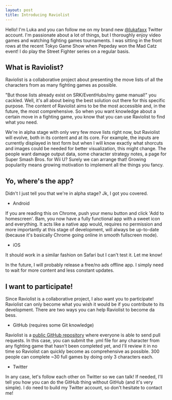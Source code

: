 ```yaml
---
layout: post
title: Introducing Raviolist
---
```


Hello! I'm Luka and you can follow me on my brand new [@lukafaxx](https://twitter.com/lukafaxx) Twitter account. I'm passionate about a lot of things, but I thoroughly enjoy video games and watching fighting games tournaments. I was sitting in the front rows at the recent Tokyo Game Show when Pepeday won the Mad Catz event! I do play the Street Fighter series on a regular basis.

## What is Raviolist?

Raviolist is a collaborative project about presenting the move lists of all the characters from as many fighting games as possible.

"But those lists already exist on SRK/EventHubs/my game manual!" you cackled. Well, it's all about being the best solution out there for this specific purpose. The content of Raviolist aims to be the most accessible and, in the future, the most comprehensive. So when you want knowledge about a certain move in a fighting game, you know that you can use Raviolist to find what you need.

We're in alpha stage with only very few move lists right now, but Raviolist will evolve, both in its content and at its core. For example, the inputs are currently displayed in text form but when I will know exactly what shorcuts and images could be needed for better visualization, this might change. The people want damage output data, some character strategy notes, a page for Super Smash Bros. for Wii U? Surely we can arrange that! Growing popularity means growing motivation to implement all the things you fancy.

## Yo, where's the app?

Didn't I just tell you that we're in alpha stage? Jk, I got you covered.

* Android

If you are reading this on Chrome, push your menu button and click 'Add to homescreen'. Bam, you now have a fully functional app with a sweet icon and everything. It acts like a native app would, requires no permission and more importantly at this stage of development, will always be up-to-date (because it's basically Chrome going online in smooth fullscreen mode).

* iOS

It should work in a similar fashion on Safari but I can't test it. Let me know!

In the future, I will probably release a free/no ads offline app. I simply need to wait for more content and less constant updates.

## I want to participate!

Since Raviolist is a collaborative project, I also want you to participate! Raviolist can only become what you wish it would be if you contribute to its development. There are two ways you can help Raviolist to become da bess.

* GitHub (requires some Git knowledge)

Raviolist is a [public GitHub repository](https://github.com/lukafaxx/raviolist/) where everyone is able to send pull requests. In this case, you can submit the .yml file for any character from any fighting game that hasn't been completed yet, and I'll review it in no time so Raviolist can quickly become as comprehensive as possible. 300 people can complete ~30 full games by doing only 3 characters each.

* Twitter

In any case, let's follow each other on Twitter so we can talk! If needed, I'll tell you how you can do the GitHub thing without GitHub (and it's very simple). I do need to build my Twitter account, so don't hesitate to contact me!
